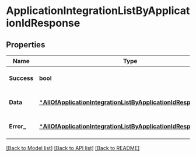 # ApplicationIntegrationListByApplicationIdResponse

## Properties
Name | Type | Description | Notes
------------ | ------------- | ------------- | -------------
**Success** | **bool** |  | [optional] [default to null]
**Data** | [***AllOfApplicationIntegrationListByApplicationIdResponseData**](AllOfApplicationIntegrationListByApplicationIdResponseData.md) |  | [optional] [default to null]
**Error_** | [***AllOfApplicationIntegrationListByApplicationIdResponseError_**](AllOfApplicationIntegrationListByApplicationIdResponseError_.md) |  | [optional] [default to null]

[[Back to Model list]](../README.md#documentation-for-models) [[Back to API list]](../README.md#documentation-for-api-endpoints) [[Back to README]](../README.md)

